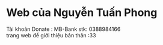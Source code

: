 # Web của Nguyễn Tuấn Phong
Tài khoản Donate : MB-Bank stk: 0388984166 <br/>
trang web để giới thiệu bản thân :33
